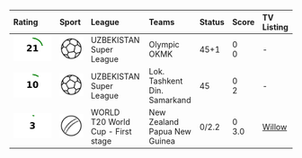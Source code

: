 | Rating                                                                                                                                 | Sport                                                                                                          | League                               | Teams                           | Status   | Score    | TV Listing                                  |
|:---------------------------------------------------------------------------------------------------------------------------------------|:---------------------------------------------------------------------------------------------------------------|:-------------------------------------|:--------------------------------|:---------|:---------|:--------------------------------------------|
| <img src="https://raw.githubusercontent.com/BlakeDuncan25/Donut-SVG-Ratings/bac4e4a278175106499642192132b1786a9aec38/21.svg" alt="21"> | <img src="https://raw.githubusercontent.com/BlakeDuncan25/Donut-SVG-Ratings/master/soccer.png" alt="Soccer">   | UZBEKISTAN<br>Super League           | Olympic<br>OKMK                 | 45+1     | 0<br>0   | -                                           |
| <img src="https://raw.githubusercontent.com/BlakeDuncan25/Donut-SVG-Ratings/bac4e4a278175106499642192132b1786a9aec38/10.svg" alt="10"> | <img src="https://raw.githubusercontent.com/BlakeDuncan25/Donut-SVG-Ratings/master/soccer.png" alt="Soccer">   | UZBEKISTAN<br>Super League           | Lok. Tashkent<br>Din. Samarkand | 45       | 0<br>2   | -                                           |
| <img src="https://raw.githubusercontent.com/BlakeDuncan25/Donut-SVG-Ratings/bac4e4a278175106499642192132b1786a9aec38/3.svg" alt="3">   | <img src="https://raw.githubusercontent.com/BlakeDuncan25/Donut-SVG-Ratings/master/cricket.png" alt="Cricket"> | WORLD<br>T20 World Cup - First stage | New Zealand<br>Papua New Guinea | 0/2.2    | 0<br>3.0 | <a href="https://www.willow.tv/">Willow</a> |